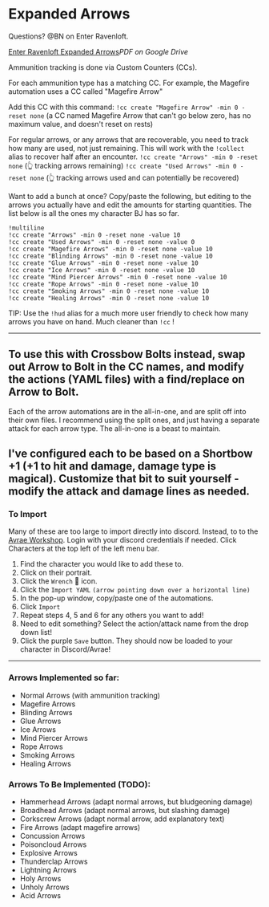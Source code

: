 # Expanded Arrows
Questions? @BN on Enter Ravenloft.

[Enter Ravenloft Expanded Arrows](https://drive.google.com/file/d/1wwtqeXpVPMYdraSLVZFhdaF62ybvbZNH/view)*PDF on Google Drive*

Ammunition tracking is done via Custom Counters (CCs).

For each ammunition type has a matching CC. For example, the Magefire automation uses a CC called "Magefire Arrow"

Add this CC with this command:
`!cc create "Magefire Arrow" -min 0 -reset none`
(a CC named Magefire Arrow that can't go below zero, has no maximum value, and doesn't reset on rests)

For regular arrows, or any arrows that are recoverable, you need to track how many are used, not just remaining. This will work with the `!collect` alias to recover half after an encounter. 
`!cc create "Arrows" -min 0 -reset none`
(👆 tracking arrows remaining)
`!cc create "Used Arrows" -min 0 -reset none`
(👆 tracking arrows used and can potentially be recovered)

Want to add a bunch at once? Copy/paste the following, but editing to the arrows you actually have and edit the amounts for starting quantities. The list below is all the ones my character BJ has so far.
```
!multiline
!cc create "Arrows" -min 0 -reset none -value 10
!cc create "Used Arrows" -min 0 -reset none -value 0
!cc create "Magefire Arrows" -min 0 -reset none -value 10
!cc create "Blinding Arrows" -min 0 -reset none -value 10
!cc create "Glue Arrows" -min 0 -reset none -value 10
!cc create "Ice Arrows" -min 0 -reset none -value 10
!cc create "Mind Piercer Arrows" -min 0 -reset none -value 10
!cc create "Rope Arrows" -min 0 -reset none -value 10
!cc create "Smoking Arrows" -min 0 -reset none -value 10
!cc create "Healing Arrows" -min 0 -reset none -value 10
```

TIP: Use the `!hud` alias for a much more user friendly to check how many arrows you have on hand. Much cleaner than `!cc` !

-----
To use this with Crossbow Bolts instead, swap out Arrow to Bolt in the CC names, and modify the actions (YAML files) with a find/replace on Arrow to Bolt.
-----
Each of the arrow automations are in the all-in-one, and are split off into their own files. I recommend using the split ones, and just having a separate attack for each arrow type. The all-in-one is a beast to maintain.

I've configured each to be based on a Shortbow +1 (+1 to hit and damage, damage type is magical). Customize that bit to suit yourself - modify the attack and damage lines as needed.
-----
### To Import
Many of these are too large to import directly into discord. Instead, to to the [Avrae Workshop](https://avrae.io/dashboard/characters). Login with your discord credentials if needed. Click Characters at the top left of the left menu bar. 
1) Find the character you would like to add these to. 
2) Click on their portrait.
3) Click the `Wrench` 🔧 icon.
4) Click the `Import YAML` `(arrow pointing down over a horizontal line)`
5) In the pop-up window, copy/paste one of the automations.
6) Click `Import`
7) Repeat steps 4, 5 and 6 for any others you want to add!
8) Need to edit something? Select the action/attack name from the drop down list! 
9) Click the purple `Save` button. They should now be loaded to your character in Discord/Avrae!

-----
### Arrows Implemented so far:
- Normal Arrows (with ammunition tracking)
- Magefire Arrows
- Blinding Arrows
- Glue Arrows
- Ice Arrows
- Mind Piercer Arrows
- Rope Arrows
- Smoking Arrows
- Healing Arrows

### Arrows To Be Implemented (TODO):
- Hammerhead Arrows (adapt normal arrows, but bludgeoning damage)
- Broadhead Arrows (adapt normal arrows, but slashing damage)
- Corkscrew Arrows (adapt normal arrow, add explanatory text)
- Fire Arrows (adapt magefire arrows)
- Concussion Arrows
- Poisoncloud Arrows
- Explosive Arrows
- Thunderclap Arrows
- Lightning Arrows
- Holy Arrows
- Unholy Arrows
- Acid Arrows


